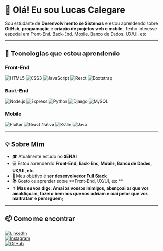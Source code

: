 # 👋 Olá! Eu sou Lucas Calegare

Sou estudante de **Desenvolvimento de Sistemas** e estou aprendendo sobre **GitHub**, **programação** e **criação de projetos web e mobile**. Tenho interesse especial em Front-End, Back-End, Mobile, Banco de Dados, UX/UI, etc.

---

## 🎯 Tecnologias que estou aprendendo

### Front-End
![HTML5](https://img.shields.io/badge/-HTML5-E34F26?style=flat-square&logo=html5&logoColor=white)
![CSS3](https://img.shields.io/badge/-CSS3-1572B6?style=flat-square&logo=css3)
![JavaScript](https://img.shields.io/badge/-JavaScript-F7DF1E?style=flat-square&logo=javascript&logoColor=black)
![React](https://img.shields.io/badge/-React-61DAFB?style=flat-square&logo=react&logoColor=black)
![Bootstrap](https://img.shields.io/badge/-Bootstrap-7952B3?style=flat-square&logo=bootstrap&logoColor=white)

### Back-End
![Node.js](https://img.shields.io/badge/-Node.js-339933?style=flat-square&logo=node.js&logoColor=white)
![Express](https://img.shields.io/badge/-Express-000000?style=flat-square&logo=express&logoColor=white)
![Python](https://img.shields.io/badge/-Python-3776AB?style=flat-square&logo=python&logoColor=white)
![Django](https://img.shields.io/badge/-Django-092E20?style=flat-square&logo=django&logoColor=white)
![MySQL](https://img.shields.io/badge/-MySQL-4479A1?style=flat-square&logo=mysql&logoColor=white)

### Mobile
![Flutter](https://img.shields.io/badge/-Flutter-02569B?style=flat-square&logo=flutter&logoColor=white)
![React Native](https://img.shields.io/badge/-React_Native-61DAFB?style=flat-square&logo=react&logoColor=black)
![Kotlin](https://img.shields.io/badge/-Kotlin-0095D5?style=flat-square&logo=kotlin&logoColor=white)
![Java](https://img.shields.io/badge/-Java-007396?style=flat-square&logo=java&logoColor=white)

---

## 💡 Sobre Mim

- 🎓 Atualmente estudo no **SENAI**
- 💻 Estou aprendendo **Front-End, Back-End, Mobile, Banco de Dados, UX/UI, etc.**
- 🎯 Meu objetivo é **ser desenvolvedor Full Stack**
- 📚 Gosto de aprender sobre **Front-End, UX/UI, etc **
- ✝ **Mas eu vos digo: Amai os vossos inimigos, abençoai os que vos amaldiçoam, fazei o bem aos que vos odeiam e orai pelos que vos maltratam e perseguem;**

---

## 📫 Como me encontrar

[![LinkedIn](https://img.shields.io/badge/-LinkedIn-blue?style=flat-square&logo=linkedin&logoColor=white)](https://linkedin.com/in/seuusuario)  
[![Instagram](https://img.shields.io/badge/-Instagram-E4405F?style=flat-square&logo=instagram&logoColor=white)](https://instagram.com/seuusuario)  
[![GitHub](https://img.shields.io/badge/-GitHub-181717?style=flat-square&logo=github&logoColor=white)](https://github.com/seuusuario)  
